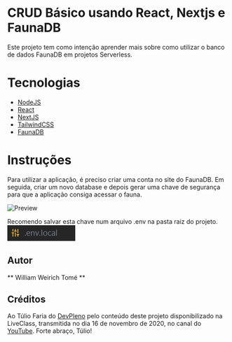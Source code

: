 # CRUD Básico usando React, Nextjs e FaunaDB

Este projeto tem como intenção aprender mais sobre como utilizar o banco de dados FaunaDB em projetos Serverless.

# Tecnologias
* [NodeJS](https://nodejs.org/en/)
* [React](https://pt-br.reactjs.org/)
* [NextJS](https://nextjs.org/)
* [TailwindCSS](https://tailwindcss.com/)
* [FaunaDB](https://fauna.com/)

# Instruções
Para utilizar a aplicação, é preciso criar uma conta no site do FaunaDB.
Em seguida, criar um novo database e depois gerar uma chave de segurança para que a aplicação consiga acessar o fauna. 

![Preview](https://github.com/williamtome/crud-react-next-and-faunaDB/blob/master/faunadb.gif?raw=true)

Recomendo salvar esta chave num arquivo .env na pasta raiz do projeto.
<br><img src="./env file.jpg">

## Autor
** William Weirich Tomé **

## Créditos

Ao Túlio Faria do [DevPleno](https://devpleno.com) pelo conteúdo deste projeto disponibilizado na LiveClass, transmitida no dia 16 de novembro de 2020, no canal do [YouTube](https://www.youtube.com/watch?v=JRN59NP_3Q8). Forte abraço, Túlio!
